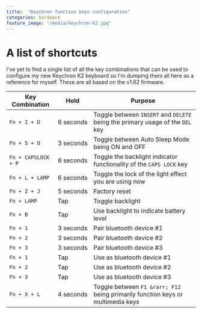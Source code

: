 ```yaml
---
title:  "Keychron function keys configuration"
categories: hardware
feature_image: "/media/keychron-k2.jpg"
---
```


# A list of shortcuts
I've yet to find a single list of all the key combinations that can be used to configure my new Keychron K2 keyboard so I'm dumping them all here as a reference for myself. These are all based on the v1.62 firmware.


| Key Combination      | Hold           | Purpose                                                                         |
|----------------------|----------------|---------------------------------------------------------------------------------|
| `Fn + I + D`         | 6&nbsp;seconds | Toggle between `INSERT` and `DELETE` being the primary usage of the `DEL` key   |
| `Fn + S + O`         | 3 seconds      | Toggle between Auto Sleep Mode being ON and OFF                                 |
| `Fn + CAPSLOCK + P`  | 6 seconds      | Toggle the backlight indicator functionality of the `CAPS LOCK` key             |
| `Fn + L + LAMP`      | 6 seconds      | Toggle the lock of the light effect you are using now                           |
| `Fn + Z + J`         | 5 seconds      | Factory reset                                                                   |
| `Fn + LAMP`          | Tap            | Toggle backlight                                                                |
| `Fn + B`             | Tap            | Use backlight to indicate battery level                                         |
| `Fn + 1`             | 3 seconds      | Pair bluetooth device #1                                                        |
| `Fn + 2`             | 3 seconds      | Pair bluetooth device #2                                                        |
| `Fn + 3`             | 3 seconds      | Pair bluetooth device #3                                                        |
| `Fn + 1`             | Tap            | Use as bluetooth device #1                                                      |
| `Fn + 2`             | Tap            | Use as bluetooth device #2                                                      |
| `Fn + 3`             | Tap            | Use as bluetooth device #3                                                      |
| `Fn + X + L`         | 4 seconds      | Toggle between `F1 &rarr; F12` being primarily function keys or multimedia keys |
